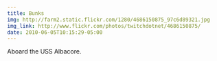 ```yaml
---
title: Bunks 
img: http://farm2.static.flickr.com/1280/4686150875_97c6d89321.jpg 
img_link: http://www.flickr.com/photos/twitchdotnet/4686150875/ 
date: 2010-06-05T10:15:29-05:00 
---
```

Aboard the USS Albacore.